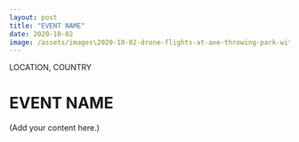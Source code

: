 ```yaml
---
layout: post
title: "EVENT NAME"
date: 2020-10-02
image: /assets/images\2020-10-02-drone-flights-at-axe-throwing-park-with-sean-c-and-crew/pic01.jpg
---
```


<span class="date">LOCATION, COUNTRY</span>

# EVENT NAME

(Add your content here.)
